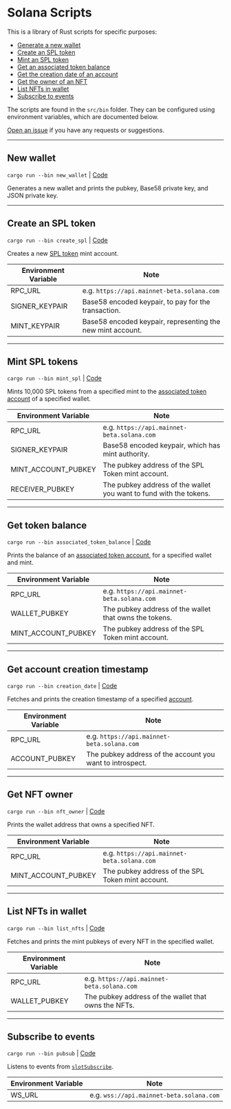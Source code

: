 # Solana Scripts

This is a library of Rust scripts for specific purposes:

- [Generate a new wallet](#new-wallet)
- [Create an SPL token](#create-an-spl-token)
- [Mint an SPL token](#mint-spl-tokens)
- [Get an associated token balance](#get-token-balance)
- [Get the creation date of an account](#get-account-creation-timestamp)
- [Get the owner of an NFT](#get-nft-owner)
- [List NFTs in wallet](#list-nfts-in-wallet)
- [Subscribe to events](#subscribe-to-events)

The scripts are found in the `src/bin` folder. They can be configured using environment variables, which are documented below.

[Open an issue](https://github.com/ronanyeah/solana-rust-examples/issues) if you have any requests or suggestions.

---

## New wallet

`cargo run --bin new_wallet` | [Code](./src/bin/new_wallet.rs)

Generates a new wallet and prints the pubkey, Base58 private key, and JSON private key.

---

## Create an SPL token

`cargo run --bin create_spl` | [Code](./src/bin/create_spl.rs)

Creates a new [SPL token](https://spl.solana.com/token) mint account.

| Environment Variable | Note                                                       |
| -------------------- | ---------------------------------------------------------- |
| RPC_URL              | e.g. `https://api.mainnet-beta.solana.com`                 |
| SIGNER_KEYPAIR       | Base58 encoded keypair, to pay for the transaction.        |
| MINT_KEYPAIR         | Base58 encoded keypair, representing the new mint account. |

---

## Mint SPL tokens

`cargo run --bin mint_spl` | [Code](./src/bin/mint_spl.rs)

Mints 10,000 SPL tokens from a specified mint to the [associated token account](https://spl.solana.com/associated-token-account) of a specified wallet.

| Environment Variable | Note                                                               |
| -------------------- | ------------------------------------------------------------------ |
| RPC_URL              | e.g. `https://api.mainnet-beta.solana.com`                         |
| SIGNER_KEYPAIR       | Base58 encoded keypair, which has mint authority.                  |
| MINT_ACCOUNT_PUBKEY  | The pubkey address of the SPL Token mint account.                  |
| RECEIVER_PUBKEY      | The pubkey address of the wallet you want to fund with the tokens. |

---

## Get token balance

`cargo run --bin associated_token_balance` | [Code](./src/bin/associated_token_balance.rs)

Prints the balance of an [associated token account](https://spl.solana.com/associated-token-account), for a specified wallet and mint.

| Environment Variable | Note                                                   |
| -------------------- | ------------------------------------------------------ |
| RPC_URL              | e.g. `https://api.mainnet-beta.solana.com`             |
| WALLET_PUBKEY        | The pubkey address of the wallet that owns the tokens. |
| MINT_ACCOUNT_PUBKEY  | The pubkey address of the SPL Token mint account.      |

---

## Get account creation timestamp

`cargo run --bin creation_date` | [Code](./src/bin/creation_date.rs)

Fetches and prints the creation timestamp of a specified [account](https://docs.solana.com/developing/programming-model/accounts).

| Environment Variable | Note                                                      |
| -------------------- | --------------------------------------------------------- |
| RPC_URL              | e.g. `https://api.mainnet-beta.solana.com`                |
| ACCOUNT_PUBKEY       | The pubkey address of the account you want to introspect. |

---

## Get NFT owner

`cargo run --bin nft_owner` | [Code](./src/bin/nft_owner.rs)

Prints the wallet address that owns a specified NFT.

| Environment Variable | Note                                              |
| -------------------- | ------------------------------------------------- |
| RPC_URL              | e.g. `https://api.mainnet-beta.solana.com`        |
| MINT_ACCOUNT_PUBKEY  | The pubkey address of the SPL Token mint account. |

---

## List NFTs in wallet

`cargo run --bin list_nfts` | [Code](./src/bin/list_nfts.rs)

Fetches and prints the mint pubkeys of every NFT in the specified wallet.

| Environment Variable | Note                                              |
| -------------------- | ------------------------------------------------- |
| RPC_URL              | e.g. `https://api.mainnet-beta.solana.com`        |
| WALLET_PUBKEY        | The pubkey address of the wallet that owns the NFTs. |

---

## Subscribe to events

`cargo run --bin pubsub` | [Code](./src/bin/pubsub.rs)

Listens to events from [`slotSubscribe`](https://solana.com/docs/rpc/websocket/slotsubscribe).

| Environment Variable | Note                                              |
| -------------------- | ------------------------------------------------- |
| WS_URL              | e.g. `wss://api.mainnet-beta.solana.com`        |